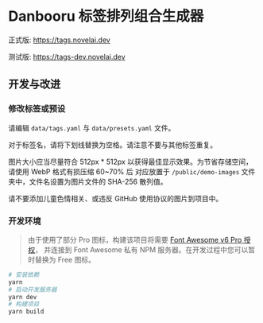 # Danbooru 标签排列组合生成器

正式版: https://tags.novelai.dev

测试版: https://tags-dev.novelai.dev

## 开发与改进

### 修改标签或预设

请编辑 `data/tags.yaml` 与 `data/presets.yaml` 文件。

对于标签名，请将下划线替换为空格。请注意不要与其他标签重复。

图片大小应当尽量符合 512px * 512px 以获得最佳显示效果。为节省存储空间，请使用 WebP 格式有损压缩 60~70% 后
对应放置于 `/public/demo-images` 文件夹中，文件名设置为图片文件的 SHA-256 散列值。

请不要添加儿童色情相关、或违反 GitHub 使用协议的图片到项目中。

### 开发环境

> 由于使用了部分 Pro 图标，构建该项目将需要 [Font Awesome v6 Pro 授权](https://fontawesome.com/plans)，
> 并连接到 Font Awesome 私有 NPM 服务器。在开发过程中您可以暂时替换为 Free 图标。

```bash
# 安装依赖
yarn
# 启动开发服务器
yarn dev 
# 构建项目
yarn build 
```

